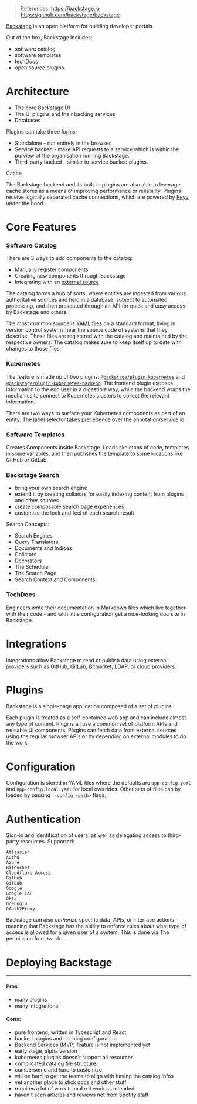 > References:
> https://backstage.io
> https://github.com/backstage/backstage



[Backstage](https://backstage.io/) is an open platform for building developer portals.

Out of the box, Backstage includes:
- software catalog
- software templates
- techDocs
- open source plugins

# Architecture

- The core Backstage UI
- The UI plugins and their backing services
- Databases

Plugins can take three forms: 

- Standalone - run entirely in the browser
- Service backed - make API requests to a service which is within the purview of the organisation running Backstage.
- Third-party backed - similar to service backed plugins.

Cache

The Backstage backend and its built-in plugins are also able to leverage cache stores as a means of improving performance or reliability. Plugins receive logically separated cache connections, which are powered by [Keyv](https://github.com/lukechilds/keyv) under the hood.

# Core Features

### Software Catalog

There are 3 ways to add components to the catalog: 

- Manually register components 
- Creating new components through Backstage 
- Integrating with an [external source](https://backstage.io/docs/features/software-catalog/external-integrations)

The catalog forms a hub of sorts, where entities are ingested from various authoritative sources and held in a database, subject to automated processing, and then presented through an API for quick and easy access by Backstage and others. 

The most common source is [YAML files](https://backstage.io/docs/features/software-catalog/descriptor-format) on a standard format, living in version control systems near the source code of systems that they describe. Those files are registered with the catalog and maintained by the respective owners. The catalog makes sure to keep itself up to date with changes to those files.

### Kubernetes

The feature is made up of two plugins: [`@backstage/plugin-kubernetes`](https://github.com/backstage/backstage/tree/master/plugins/kubernetes) and [`@backstage/plugin-kubernetes-backend`](https://github.com/backstage/backstage/tree/master/plugins/kubernetes-backend). The frontend plugin exposes information to the end user in a digestible way, while the backend wraps the mechanics to connect to Kubernetes clusters to collect the relevant information.

There are two ways to surface your Kubernetes components as part of an entity. The label selector takes precedence over the annotation/service id.

### Software Templates

Creates Components inside Backstage. Loads skeletons of code, templates in some variables, and then publishes the template to some locations like GitHub or GitLab.

### Backstage Search

- bring your own search engine
- extend it by creating collators for easily indexing content from plugins and other sources
- create composable search page experiences
- customize the look and feel of each search result

Search Concepts:
- Search Engines
- Query Translators
- Documents and Indices
- Collators
- Decorators
- The Scheduler
- The Search Page
- Search Context and Components

### TechDocs

Engineers write their documentation in Markdown files which live  together with their code - and with little configuration get a  nice-looking doc site in Backstage.

# Integrations

Integrations allow Backstage to read or publish data using external providers such as GitHub, GitLab, Bitbucket, LDAP, or cloud providers.

# Plugins

Backstage is a single-page application composed of a set of plugins.

Each plugin is treated as a self-contained web app and can include almost any type of content. Plugins all use a common set of platform APIs and reusable UI components. Plugins can fetch data from external sources using the regular browser APIs or by depending on external modules to do the work.

# Configuration

Configuration is stored in YAML files where the defaults are `app-config.yaml` and `app-config.local.yaml` for local overrides. Other sets of files can by loaded by passing `--config <path>` flags.

# Authentication

Sign-in and identification of users, as well as delegating access to third-party resources. Supported:

    Atlassian
    Auth0
    Azure
    Bitbucket
    Cloudflare Access
    GitHub
    GitLab
    Google
    Google IAP
    Okta
    OneLogin
    OAuth2Proxy

Backstage can also *authorize* specific data, APIs, or  interface actions - meaning that Backstage has the ability to enforce  rules about what type of access is allowed for a given user of a system. This is done via The permission framework.

# Deploying Backstage











---

#### Pros:

- many plugins
- many integrations

#### Cons:

- pure frontend, written in Typescript and React
- backed plugins and caching configuration
- Backend Services (MVP) feature is not implemented yet 
- early stage, alpha version
- kubernetes plugins doesn't support all resources
- complicated catalog file structure
- cumbersome and hard to customize
- will be hard to get the teams to align with having the catalog infos
- yet another place to stick docs and other stuff
- requires a lot of work to make it work as intended
- haven't seen articles and reviews not from Spotify staff